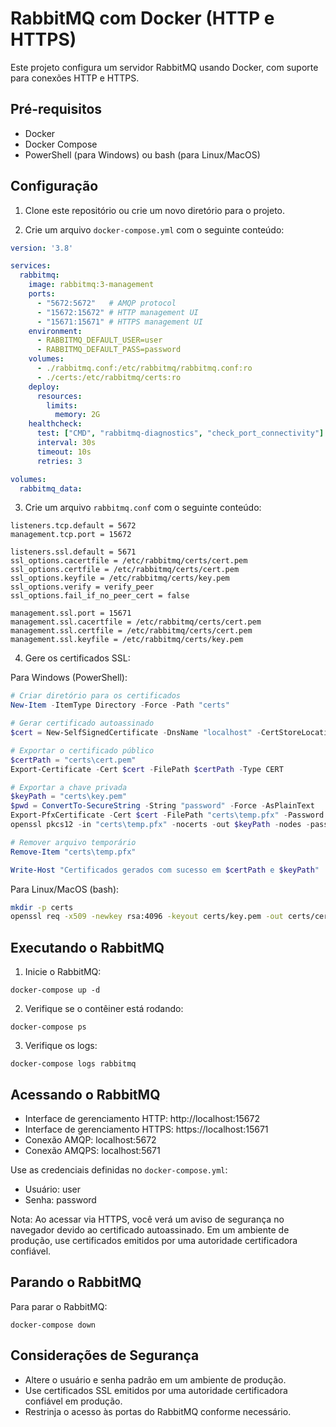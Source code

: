 # RabbitMQ com Docker (HTTP e HTTPS)

Este projeto configura um servidor RabbitMQ usando Docker, com suporte para conexões HTTP e HTTPS.

## Pré-requisitos

- Docker
- Docker Compose
- PowerShell (para Windows) ou bash (para Linux/MacOS)

## Configuração

1. Clone este repositório ou crie um novo diretório para o projeto.

2. Crie um arquivo `docker-compose.yml` com o seguinte conteúdo:

```yaml
version: '3.8'

services:
  rabbitmq:
    image: rabbitmq:3-management
    ports:
      - "5672:5672"   # AMQP protocol
      - "15672:15672" # HTTP management UI
      - "15671:15671" # HTTPS management UI
    environment:
      - RABBITMQ_DEFAULT_USER=user
      - RABBITMQ_DEFAULT_PASS=password
    volumes:
      - ./rabbitmq.conf:/etc/rabbitmq/rabbitmq.conf:ro
      - ./certs:/etc/rabbitmq/certs:ro
    deploy:
      resources:
        limits:
          memory: 2G
    healthcheck:
      test: ["CMD", "rabbitmq-diagnostics", "check_port_connectivity"]
      interval: 30s
      timeout: 10s
      retries: 3

volumes:
  rabbitmq_data:
```

3. Crie um arquivo `rabbitmq.conf` com o seguinte conteúdo:

```
listeners.tcp.default = 5672
management.tcp.port = 15672

listeners.ssl.default = 5671
ssl_options.cacertfile = /etc/rabbitmq/certs/cert.pem
ssl_options.certfile = /etc/rabbitmq/certs/cert.pem
ssl_options.keyfile = /etc/rabbitmq/certs/key.pem
ssl_options.verify = verify_peer
ssl_options.fail_if_no_peer_cert = false

management.ssl.port = 15671
management.ssl.cacertfile = /etc/rabbitmq/certs/cert.pem
management.ssl.certfile = /etc/rabbitmq/certs/cert.pem
management.ssl.keyfile = /etc/rabbitmq/certs/key.pem
```

4. Gere os certificados SSL:

Para Windows (PowerShell):

```powershell
# Criar diretório para os certificados
New-Item -ItemType Directory -Force -Path "certs"

# Gerar certificado autoassinado
$cert = New-SelfSignedCertificate -DnsName "localhost" -CertStoreLocation "Cert:\LocalMachine\My" -NotAfter (Get-Date).AddYears(1)

# Exportar o certificado público
$certPath = "certs\cert.pem"
Export-Certificate -Cert $cert -FilePath $certPath -Type CERT

# Exportar a chave privada
$keyPath = "certs\key.pem"
$pwd = ConvertTo-SecureString -String "password" -Force -AsPlainText
Export-PfxCertificate -Cert $cert -FilePath "certs\temp.pfx" -Password $pwd
openssl pkcs12 -in "certs\temp.pfx" -nocerts -out $keyPath -nodes -password pass:password

# Remover arquivo temporário
Remove-Item "certs\temp.pfx"

Write-Host "Certificados gerados com sucesso em $certPath e $keyPath"
```

Para Linux/MacOS (bash):

```bash
mkdir -p certs
openssl req -x509 -newkey rsa:4096 -keyout certs/key.pem -out certs/cert.pem -days 365 -nodes -subj "/CN=localhost"
```

## Executando o RabbitMQ

1. Inicie o RabbitMQ:

```
docker-compose up -d
```

2. Verifique se o contêiner está rodando:

```
docker-compose ps
```

3. Verifique os logs:

```
docker-compose logs rabbitmq
```

## Acessando o RabbitMQ

- Interface de gerenciamento HTTP: http://localhost:15672
- Interface de gerenciamento HTTPS: https://localhost:15671
- Conexão AMQP: localhost:5672
- Conexão AMQPS: localhost:5671

Use as credenciais definidas no `docker-compose.yml`:
- Usuário: user
- Senha: password

Nota: Ao acessar via HTTPS, você verá um aviso de segurança no navegador devido ao certificado autoassinado. Em um ambiente de produção, use certificados emitidos por uma autoridade certificadora confiável.

## Parando o RabbitMQ

Para parar o RabbitMQ:

```
docker-compose down
```

## Considerações de Segurança

- Altere o usuário e senha padrão em um ambiente de produção.
- Use certificados SSL emitidos por uma autoridade certificadora confiável em produção.
- Restrinja o acesso às portas do RabbitMQ conforme necessário.

